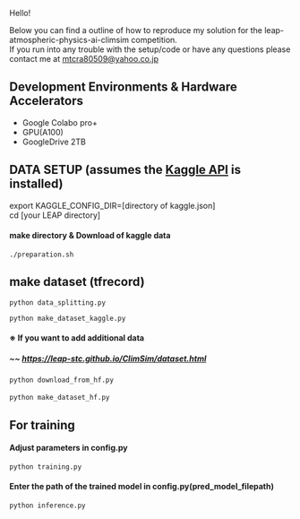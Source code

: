Hello!  

Below you can find a outline of how to reproduce my solution for the leap-atmospheric-physics-ai-climsim competition.  
If you run into any trouble with the setup/code or have any questions please contact me at mtcra80509@yahoo.co.jp  

## Development Environments & Hardware Accelerators  
* Google Colabo pro+  
* GPU(A100)  
* GoogleDrive 2TB  

## DATA SETUP (assumes the [Kaggle API](https://github.com/Kaggle/kaggle-api) is installed)  
export KAGGLE_CONFIG_DIR=[directory of kaggle.json]  
cd [your LEAP directory]  
#### make directory & Download of kaggle data  
```
./preparation.sh  
```

## make dataset (tfrecord) 
```
python data_splitting.py  
```

```
python make_dataset_kaggle.py  
```

#### ※ If you want to add additional data  
##### ~~ https://leap-stc.github.io/ClimSim/dataset.html  
```
python download_from_hf.py  
```

```
python make_dataset_hf.py  　
```
## For training  
#### Adjust parameters in config.py  
```
python training.py  
```
#### Enter the path of the trained model in config.py(pred_model_filepath) 
```     
python inference.py  
```